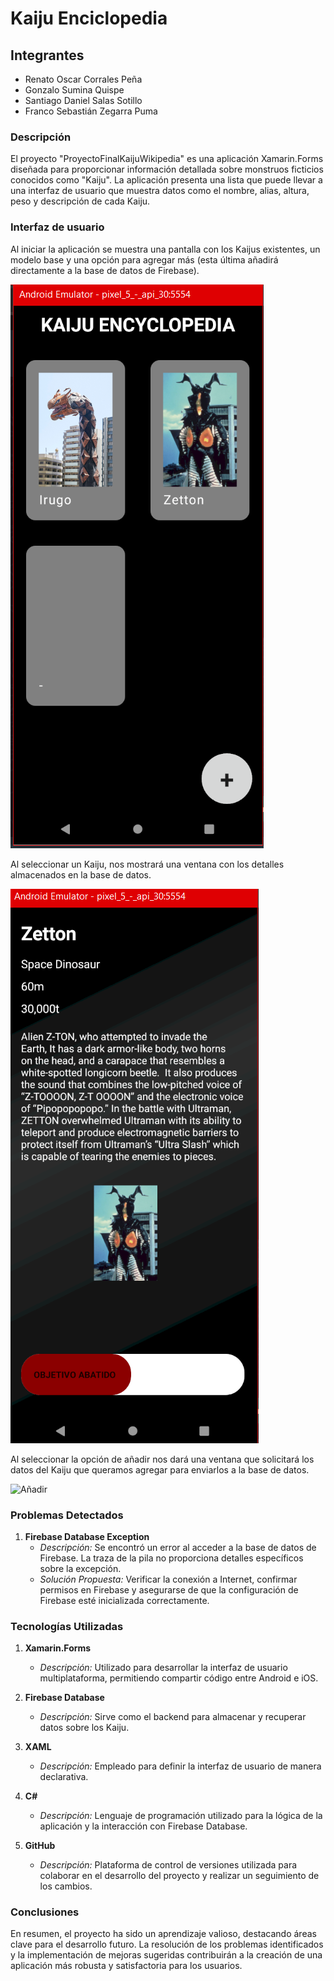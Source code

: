 # Kaiju Enciclopedia
## Integrantes
- Renato Oscar Corrales Peña
- Gonzalo Sumina Quispe
- Santiago Daniel Salas Sotillo
- Franco Sebastián Zegarra Puma

### Descripción
El proyecto "ProyectoFinalKaijuWikipedia" es una aplicación Xamarin.Forms diseñada para proporcionar información detallada sobre monstruos ficticios conocidos como "Kaiju". La aplicación presenta una lista que puede llevar a una interfaz de usuario que muestra datos como el nombre, alias, altura, peso y descripción de cada Kaiju.

### Interfaz de usuario
Al iniciar la aplicación se muestra una pantalla con los Kaijus existentes, un modelo base y una opción para agregar más (esta última añadirá directamente a la base de datos de Firebase). 

![Lista](https://github.com/ZeroDyna/Formulario_xamarin/blob/main/Lista.png?raw=true)


Al seleccionar un Kaiju, nos mostrará una ventana con los detalles almacenados en la base de datos.

![detalles](https://github.com/ZeroDyna/Formulario_xamarin/blob/main/Detalles.png?raw=true)

Al seleccionar la opción de añadir nos dará una ventana que solicitará los datos del Kaiju que queramos agregar para enviarlos a la base de datos.

![Añadir](https://github.com/ZeroDyna/Formulario_xamarin/blob/main/A%C3%B1adir.png?raw=true)

### Problemas Detectados

1. **Firebase Database Exception**
   - *Descripción:* Se encontró un error al acceder a la base de datos de Firebase. La traza de la pila no proporciona detalles específicos sobre la excepción.
   - *Solución Propuesta:* Verificar la conexión a Internet, confirmar permisos en Firebase y asegurarse de que la configuración de Firebase esté inicializada correctamente.

### Tecnologías Utilizadas

1. **Xamarin.Forms**
   - *Descripción:* Utilizado para desarrollar la interfaz de usuario multiplataforma, permitiendo compartir código entre Android e iOS.

2. **Firebase Database**
   - *Descripción:* Sirve como el backend para almacenar y recuperar datos sobre los Kaiju.

3. **XAML**
   - *Descripción:* Empleado para definir la interfaz de usuario de manera declarativa.

4. **C#**
   - *Descripción:* Lenguaje de programación utilizado para la lógica de la aplicación y la interacción con Firebase Database.

5. **GitHub**
   - *Descripción:* Plataforma de control de versiones utilizada para colaborar en el desarrollo del proyecto y realizar un seguimiento de los cambios.

### Conclusiones

En resumen, el proyecto ha sido un aprendizaje valioso, destacando áreas clave para el desarrollo futuro. La resolución de los problemas identificados y la implementación de mejoras sugeridas contribuirán a la creación de una aplicación más robusta y satisfactoria para los usuarios.
